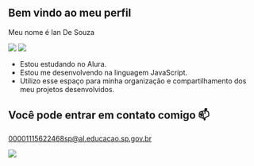 ## Bem vindo ao meu perfil
Meu nome é Ian De Souza

![](https://media.tenor.com/GaeTuDac6_cAAAAi/azumanga-daioh-chiyo-chan.gif) ![](https://media1.tenor.com/m/9cRmOfJ1W_0AAAAC/yotsuba-yotsuba-helicopter.gif)
+ Estou estudando no Alura.
+ Estou me desenvolvendo na linguagem JavaScript.
+ Utilizo esse espaço para minha organização e compartilhamento dos meu projetos desenvolvidos.
## Você pode entrar em contato comigo 📫
00001115622468sp@al.educacao.sp.gov.br


 ![](https://media.tenor.com/VPUKAwJOMuUAAAAi/winton.gif)
